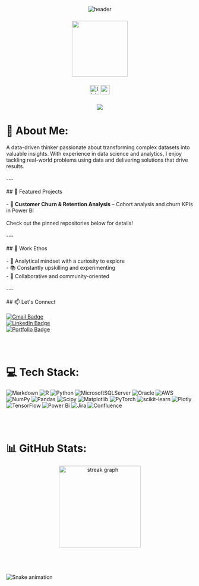 <p align="center">
  <img 
    src="https://capsule-render.vercel.app/api?type=waving&color=0:6a11cb,100:2575fc&height=200&section=header&text=Hi,%20I'm%20Tony%20Nguyen!%20👋&fontSize=40&fontAlignY=40&fontColor=ffffff&desc=Master%20of%20Data%20Science%20%7C%20Data%20Analyst%20%7C%20Problem%20Solver&descAlign=50&descAlignY=60&descColor=ffffff" 
    alt="header" 
  />
</p>

###

<div align="center">
  <img height="150" src="https://media.giphy.com/media/M9gbBd9nbDrOTu1Mqx/giphy.gif"  />
</div>

###

<div align="center">
  <img src="https://img.shields.io/static/v1?message=LinkedIn&logo=linkedin&label=&color=0077B5&logoColor=white&labelColor=&style=for-the-badge" height="25" alt="linkedin logo"  />
  <img src="https://img.shields.io/static/v1?message=Gmail&logo=gmail&label=&color=D14836&logoColor=white&labelColor=&style=for-the-badge" height="25" alt="gmail logo"  />
</div>

###

<div align="center">
  <img src="https://visitor-badge.laobi.icu/badge?page_id=htoan57.htoan57&"  />
</div>

###

# 💫 About Me:
A data-driven thinker passionate about transforming complex datasets into valuable insights. With experience in data science and analytics, I enjoy tackling real-world problems using data and delivering solutions that drive results.<br><br>---<br><br>## 📂 Featured Projects<br><br>- 🔄 **Customer Churn & Retention Analysis** – Cohort analysis and churn KPIs in Power BI  <br><br>Check out the pinned repositories below for details!<br><br>---<br><br>## 💼 Work Ethos<br><br>- 🧠 Analytical mindset with a curiosity to explore  <br>- 📚 Constantly upskilling and experimenting  <br>- 🤝 Collaborative and community-oriented  <br><br>---<br><br>## 📫 Let's Connect<br><br>[![Gmail Badge](https://img.shields.io/badge/-tony.hnguyen57@gmail.com-c14438?style=flat&logo=Gmail&logoColor=white)](mailto:tony.hnguyen57@gmail.com)<br>[![LinkedIn Badge](https://img.shields.io/badge/-tonynguyen-0072b1?style=flat&logo=linkedin&logoColor=white)](https://www.linkedin.com/in/tonynguyen57)<br>[![Portfolio Badge](https://img.shields.io/badge/Portfolio-Website-blue?style=flat&logo=google-chrome&logoColor=white)](https://htoan57.github.io/Tony-portfolio/)

<br><br>
# 💻 Tech Stack:
![Markdown](https://img.shields.io/badge/markdown-%23000000.svg?style=flat&logo=markdown&logoColor=white) ![R](https://img.shields.io/badge/r-%23276DC3.svg?style=flat&logo=r&logoColor=white) ![Python](https://img.shields.io/badge/python-3670A0?style=flat&logo=python&logoColor=ffdd54) ![MicrosoftSQLServer](https://img.shields.io/badge/Microsoft%20SQL%20Server-CC2927?style=flat&logo=microsoft%20sql%20server&logoColor=white) ![Oracle](https://img.shields.io/badge/Oracle-F80000?style=flat&logo=oracle&logoColor=white) ![AWS](https://img.shields.io/badge/AWS-%23FF9900.svg?style=flat&logo=amazon-aws&logoColor=white) ![NumPy](https://img.shields.io/badge/numpy-%23013243.svg?style=flat&logo=numpy&logoColor=white) ![Pandas](https://img.shields.io/badge/pandas-%23150458.svg?style=flat&logo=pandas&logoColor=white) ![Scipy](https://img.shields.io/badge/SciPy-%230C55A5.svg?style=flat&logo=scipy&logoColor=%white) ![Matplotlib](https://img.shields.io/badge/Matplotlib-%23ffffff.svg?style=flat&logo=Matplotlib&logoColor=black) ![PyTorch](https://img.shields.io/badge/PyTorch-%23EE4C2C.svg?style=flat&logo=PyTorch&logoColor=white) ![scikit-learn](https://img.shields.io/badge/scikit--learn-%23F7931E.svg?style=flat&logo=scikit-learn&logoColor=white) ![Plotly](https://img.shields.io/badge/Plotly-%233F4F75.svg?style=flat&logo=plotly&logoColor=white) ![TensorFlow](https://img.shields.io/badge/TensorFlow-%23FF6F00.svg?style=flat&logo=TensorFlow&logoColor=white) ![Power Bi](https://img.shields.io/badge/power_bi-F2C811?style=flat&logo=powerbi&logoColor=black) ![Jira](https://img.shields.io/badge/jira-%230A0FFF.svg?style=flat&logo=jira&logoColor=white) ![Confluence](https://img.shields.io/badge/confluence-%23172BF4.svg?style=flat&logo=confluence&logoColor=white)

<br><br>
# 📊 GitHub Stats:

<div align="center">
  <img src="https://streak-stats.demolab.com?user=htoan57&locale=en&mode=daily&theme=dark&hide_border=false&border_radius=5&order=3" height="220" alt="streak graph"  />
</div>


<br><br>

###

<img src="https://raw.githubusercontent.com/htoan57/htoan57/output/dist/snake.svg" alt="Snake animation" />

###
